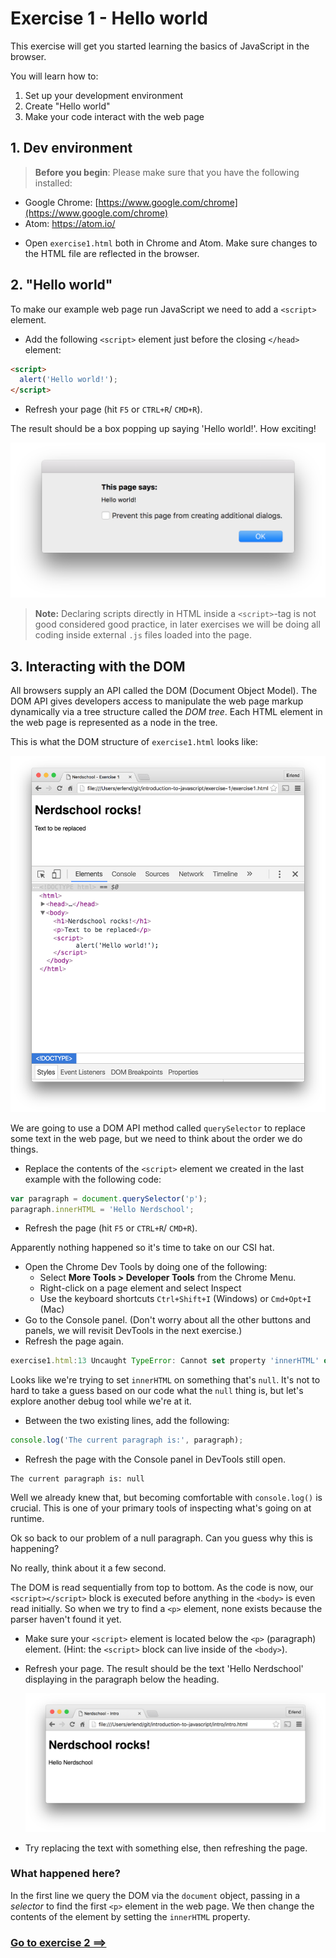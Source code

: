 # Exercise 1 - Hello world
This exercise will get you started learning the basics of JavaScript in the browser.

You will learn how to:
 1. Set up your development environment
 2. Create "Hello world"
 3. Make your code interact with the web page

## 1. Dev environment

> **Before you begin**: Please make sure that you have the following installed:
-  Google Chrome: [https://www.google.com/chrome](https://www.google.com/chrome)
-  Atom: https://atom.io/

* Open `exercise1.html` both in Chrome and Atom. Make sure changes to the HTML file are reflected in the browser.

## 2. "Hello world"

To make our example web page run JavaScript we need to add a `<script>` element.
* Add the following `<script>` element just before the closing `</head>` element:

```html
<script>
  alert('Hello world!');
</script>
```

* Refresh your page (hit `F5` or `CTRL+R`/ `CMD+R`).

The result should be a box popping up saying 'Hello world!'. How exciting!

![](../exercise-1_2.png)

> **Note:** Declaring scripts directly in HTML inside a `<script>`-tag is not good considered good practice, in later exercises we will be doing all coding inside external `.js` files loaded into the page.

## 3. Interacting with the DOM

All browsers supply an API called the DOM (Document Object Model). The DOM API gives developers access to manipulate the web page markup dynamically via a tree structure called the _DOM tree_. Each HTML element in the web page is represented as a node in the tree.

This is what the DOM structure of `exercise1.html` looks like:

![](../exercise-1_3-1.png)

We are going to use a DOM API method called `querySelector` to replace some text in the web page, but we need to think about the order we do things.

* Replace the contents of the `<script>` element we created in the last example with the following code:

```javascript
var paragraph = document.querySelector('p');
paragraph.innerHTML = 'Hello Nerdschool';
```

* Refresh the page (hit `F5` or `CTRL+R`/ `CMD+R`).

Apparently nothing happened so it's time to take on our CSI hat.

* Open the Chrome Dev Tools by doing one of the following:
  - Select **More Tools > Developer Tools** from the Chrome Menu.
  - Right-click on a page element and select Inspect
  - Use the keyboard shortcuts `Ctrl+Shift+I` (Windows) or `Cmd+Opt+I` (Mac)
*  Go to the Console panel. (Don't worry about all the other buttons and panels, we will revisit DevTools in the next exercise.)
* Refresh the page again.

```javascript
exercise1.html:13 Uncaught TypeError: Cannot set property 'innerHTML' of null
```

Looks like we're trying to set `innerHTML` on something that's `null`. It's not to hard to take a guess based on our code what the `null` thing is, but let's explore another debug tool while we're at it.

* Between the two existing lines, add the following:

~~~~javascript
console.log('The current paragraph is:', paragraph);
~~~~

* Refresh the page with the Console panel in DevTools still open.

~~~~
The current paragraph is: null
~~~~

Well we already knew that, but becoming comfortable with `console.log()` is crucial. This is one of your primary tools of inspecting what's going on at runtime.

Ok so back to our problem of a null paragraph. Can you guess why this is happening?

No really, think about it a few second.

The DOM is read sequentially from top to bottom. As the code is now, our `<script></script>` block is executed before anything in the `<body>` is even read initially. So when we try to find a `<p>` element, none exists because the parser haven't found it yet.

* Make sure your `<script>` element is located below the `<p>` (paragraph) element. (Hint: the `<script>` block can live inside of the `<body>`).

* Refresh your page. The result should be the text 'Hello Nerdschool' displaying in the paragraph below the heading.

  ![](../exercise-1_3-2.png)

* Try replacing the text with something else, then refreshing the page.

### What happened here?

In the first line we query the DOM via the `document` object, passing in a _selector_ to find the first `<p>` element in the web page. We then change the contents of the element by setting the `innerHTML` property.

### [Go to exercise 2 ==>](../exercise-2/README.md)
